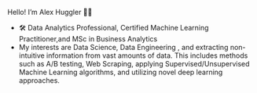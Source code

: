 Hello! I’m Alex Huggler 🙋‍♂️
- 🛠️ Data Analytics Professional, Certified Machine Learning Practitioner,and MSc in Business Analytics
- My interests are Data Science, Data Engineering , and extracting non-intuitive information from vast amounts of data. This includes methods such as A/B testing, Web Scraping, applying Supervised/Unsupervised Machine Learning algorithms, and utilizing novel deep learning approaches.








<!---
AlexHuggler/AlexHuggler is a ✨ special ✨ repository because its `README.md` (this file) appears on your GitHub profile.
You can click the Preview link to take a look at your changes.
--->


